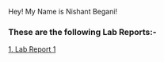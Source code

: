 Hey! My Name is Nishant Begani! 

### **These are the following Lab Reports:-**

[1. Lab Report 1](https://nishantbegani9.github.io/cse15l-lab-reports/lab-report-1-week-2.html)